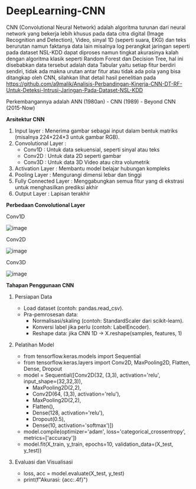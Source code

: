 # DeepLearning-CNN
CNN (Convolutional Neural Network) adalah algoritma turunan dari neural network yang bekerja lebih khusus pada data citra digital (Image Recognition and Detection), Video, sinyal 1D (seperti suara, EKG) dan teks berurutan namun faktanya data lain misalnya log perangkat jaringan seperti pada dataset NSL-KDD dapat diproses namun tingkat akurasinya kalah dengan algoritma klasik seperti Random Forest dan Decision Tree, hal ini disebabkan data tersebut adalah data Tabular yaitu setiap fitur berdiri sendiri, tidak ada makna urutan antar fitur atau tidak ada pola yang bisa ditangkap oleh CNN, silahkan lihat detail hasil penelitian pada https://github.com/a9malik/Analisis-Perbandingan-Kinerja-CNN-DT-RF-Untuk-Deteksi-Intrusi-Jaringan-Pada-Dataset-NSL-KDD  

Perkembangannya adalah ANN (1980an) - CNN (1989) - Beyond CNN (2015-Now)

**Arsitektur CNN**
1. Input layer : Menerima gambar sebagai input dalam bentuk matriks (misalnya 224×224×3 untuk gambar RGB).
2. Convolutional Layer :
   - Conv1D : Untuk data sekuensial, seperti sinyal atau teks 
   - Conv2D : Untuk data 2D seperti gambar
   - Conv3D : Untuk data 3D Video atau citra volumetrik
4. Activation Layer : Membantu model belajar hubungan kompleks
5. Pooling Layer : Mengurangi dimensi lebar dan tinggi
6. Fully Connected Layer : Menggabungkan semua fitur yang di ekstrasi untuk menghasilkan prediksi akhir
7. Output Layer : Lapisan terakhir

**Perbedaan Convolutional Layer**

Conv1D  

![image](https://github.com/user-attachments/assets/e1c9a469-a336-4bbd-a674-09568140eb5b)  

Conv2D

![image](https://github.com/user-attachments/assets/f8722516-156c-41e8-a085-3bc39e7ba79f)

Conv3D

![image](https://github.com/user-attachments/assets/c229bd75-30e6-4f42-a5a7-86a65644b753)

**Tahapan Penggunaan CNN**
1. Persiapan Data
   - Load dataset (contoh: pandas.read_csv).
   - Pra-pemrosesan data:
     - Normalisasi/skaling (contoh: StandardScaler dari scikit-learn).
     - Konversi label jika perlu (contoh: LabelEncoder).
     - Reshape data: jika CNN 1D → X.reshape(samples, features, 1)

2. Pelatihan Model
   - from tensorflow.keras.models import Sequential
   - from tensorflow.keras.layers import Conv2D, MaxPooling2D, Flatten, Dense, Dropout
   - model = Sequential([Conv2D(32, (3,3), activation='relu', input_shape=(32,32,3)),
     - MaxPooling2D(2,2),
     - Conv2D(64, (3,3), activation='relu'),
     - MaxPooling2D(2,2),
     - Flatten(),
     - Dense(128, activation='relu'),
     - Dropout(0.5),
     - Dense(10, activation='softmax')])
   - model.compile(optimizer='adam', loss='categorical_crossentropy', metrics=['accuracy'])
   - model.fit(X_train, y_train, epochs=10, validation_data=(X_test, y_test))

3. Evaluasi dan Visualisasi
   - loss, acc = model.evaluate(X_test, y_test)
   - print(f"Akurasi: {acc:.4f}")


